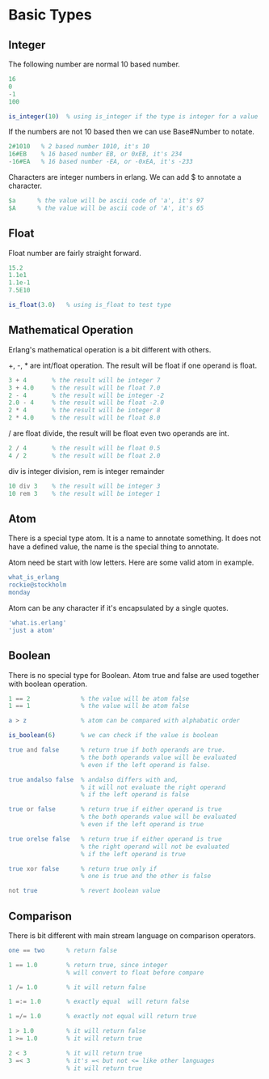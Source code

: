 # Basic Types

## Integer

The following number are normal 10 based number.
```erlang
16
0
-1
100

is_integer(10)  % using is_integer if the type is integer for a value
```

If the numbers are not 10 based then we can use Base#Number to notate.
```erlang
2#1010   % 2 based number 1010, it's 10
16#EB    % 16 based number EB, or 0xEB, it's 234
-16#EA   % 16 based number -EA, or -0xEA, it's -233
```

Characters are integer numbers in erlang. We can add $ to annotate a character.
```erlang
$a      % the value will be ascii code of 'a', it's 97
$A      % the value will be ascii code of 'A', it's 65
```

## Float

Float number are fairly straight forward.
```erlang
15.2
1.1e1
1.1e-1
7.5E10

is_float(3.0)   % using is_float to test type
```

## Mathematical Operation

Erlang's mathematical operation is a bit different with others.

+, -, *  are int/float operation. The result will be float if one operand is float.
```erlang
3 + 4       % the result will be integer 7
3 + 4.0     % the result will be float 7.0
2 - 4       % the result will be integer -2
2.0 - 4     % the result will be float -2.0
2 * 4       % the result will be integer 8
2 * 4.0     % the result will be float 8.0
```
/ are float divide, the result will be float even two operands are int.
```erlang
2 / 4       % the result will be float 0.5
4 / 2       % the result will be float 2.0
```

div is integer division, rem is integer remainder
```erlang
10 div 3    % the result will be integer 3
10 rem 3    % the result will be integer 1
```

## Atom

There is a special type atom. It is a name to annotate something.
It does not have a defined value, the name is the special thing to annotate.

Atom need be start with low letters. Here are some valid atom in example.
```erlang
what_is_erlang
rockie@stockholm
monday
```

Atom can be any character if it's encapsulated by a single quotes.
```erlang
'what.is.erlang'
'just a atom'
```

## Boolean

There is no special type for Boolean. Atom true and false are used together with boolean operation.

```erlang
1 == 2              % the value will be atom false
1 == 1              % the value will be atom false

a > z               % atom can be compared with alphabatic order

is_boolean(6)       % we can check if the value is boolean

true and false      % return true if both operands are true.
                    % the both operands value will be evaluated
                    % even if the left operand is false.

true andalso false  % andalso differs with and,
                    % it will not evaluate the right operand
                    % if the left operand is false

true or false       % return true if either operand is true
                    % the both operands value will be evaluated
                    % even if the left operand is true

true orelse false   % return true if either operand is true
                    % the right operand will not be evaluated
                    % if the left operand is true

true xor false      % return true only if
                    % one is true and the other is false

not true            % revert boolean value
```



## Comparison

There is bit different with main stream language on comparison operators.

```erlang
one == two      % return false

1 == 1.0        % return true, since integer
                % will convert to float before compare

1 /= 1.0        % it will return false

1 =:= 1.0       % exactly equal  will return false

1 =/= 1.0       % exactly not equal will return true

1 > 1.0         % it will return false
1 >= 1.0        % it will return true

2 < 3           % it will return true
3 =< 3          % it's =< but not <= like other languages
                % it will return true
```


